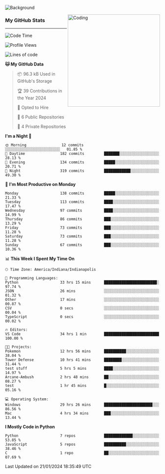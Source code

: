 ![Background](https://github.com/Nguyen-Noah/Nguyen-Noah/assets/112649680/f5d2296f-0508-400c-abcf-47c085708a2a)

<img align="right" alt="Coding" width="300" src="https://cdn.dribbble.com/users/1277312/screenshots/14733298/media/39b1045e593737587dd60e42c8422d1f.gif" >

### My GitHub Stats
---
<!--START_SECTION:waka-->
![Code Time](http://img.shields.io/badge/Code%20Time-72%20hrs%2012%20mins-blue)

![Profile Views](http://img.shields.io/badge/Profile%20Views-0-blue)

![Lines of code](https://img.shields.io/badge/From%20Hello%20World%20I%27ve%20Written-119.1%20thousand%20lines%20of%20code-blue)

**🐱 My GitHub Data** 

> 📦 96.3 kB Used in GitHub's Storage 
 > 
> 🏆 39 Contributions in the Year 2024
 > 
> 💼 Opted to Hire
 > 
> 📜 6 Public Repositories 
 > 
> 🔑 4 Private Repositories 
 > 
**I'm a Night 🦉** 

```text
🌞 Morning                12 commits          ░░░░░░░░░░░░░░░░░░░░░░░░░   01.85 % 
🌆 Daytime                182 commits         ███████░░░░░░░░░░░░░░░░░░   28.13 % 
🌃 Evening                134 commits         █████░░░░░░░░░░░░░░░░░░░░   20.71 % 
🌙 Night                  319 commits         ████████████░░░░░░░░░░░░░   49.30 % 
```
📅 **I'm Most Productive on Monday** 

```text
Monday                   138 commits         █████░░░░░░░░░░░░░░░░░░░░   21.33 % 
Tuesday                  113 commits         ████░░░░░░░░░░░░░░░░░░░░░   17.47 % 
Wednesday                97 commits          ████░░░░░░░░░░░░░░░░░░░░░   14.99 % 
Thursday                 86 commits          ███░░░░░░░░░░░░░░░░░░░░░░   13.29 % 
Friday                   73 commits          ███░░░░░░░░░░░░░░░░░░░░░░   11.28 % 
Saturday                 73 commits          ███░░░░░░░░░░░░░░░░░░░░░░   11.28 % 
Sunday                   67 commits          ███░░░░░░░░░░░░░░░░░░░░░░   10.36 % 
```


📊 **This Week I Spent My Time On** 

```text
🕑︎ Time Zone: America/Indiana/Indianapolis

💬 Programming Languages: 
Python                   33 hrs 15 mins      ████████████████████████░   97.74 % 
JSON                     26 mins             ░░░░░░░░░░░░░░░░░░░░░░░░░   01.32 % 
Other                    17 mins             ░░░░░░░░░░░░░░░░░░░░░░░░░   00.87 % 
CSV                      0 secs              ░░░░░░░░░░░░░░░░░░░░░░░░░   00.04 % 
TypeScript               0 secs              ░░░░░░░░░░░░░░░░░░░░░░░░░   00.02 % 

🔥 Editors: 
VS Code                  34 hrs 1 min        █████████████████████████   100.00 % 

🐱‍💻 Projects: 
Pokemon                  12 hrs 56 mins      ██████████░░░░░░░░░░░░░░░   38.04 % 
Tower Defense            10 hrs 41 mins      ████████░░░░░░░░░░░░░░░░░   31.44 % 
test stuff               5 hrs 5 mins        ████░░░░░░░░░░░░░░░░░░░░░   14.97 % 
Arcane-Ambush            2 hrs 48 mins       ██░░░░░░░░░░░░░░░░░░░░░░░   08.27 % 
test                     1 hr 45 mins        █░░░░░░░░░░░░░░░░░░░░░░░░   05.16 % 

💻 Operating System: 
Windows                  29 hrs 26 mins      ██████████████████████░░░   86.56 % 
Mac                      4 hrs 34 mins       ███░░░░░░░░░░░░░░░░░░░░░░   13.44 % 
```

**I Mostly Code in Python** 

```text
Python                   7 repos             █████████████░░░░░░░░░░░░   53.85 % 
JavaScript               5 repos             ██████████░░░░░░░░░░░░░░░   38.46 % 
C                        1 repo              ██░░░░░░░░░░░░░░░░░░░░░░░   07.69 % 
```




 Last Updated on 21/01/2024 18:35:49 UTC
<!--END_SECTION:waka-->

<!--
**Nguyen-Noah/Nguyen-Noah** is a ✨ _special_ ✨ repository because its `README.md` (this file) appears on your GitHub profile.

Here are some ideas to get you started:

- 🔭 I’m currently working on ...
- 🌱 I’m currently learning ...
- 👯 I’m looking to collaborate on ...
- 🤔 I’m looking for help with ...
- 💬 Ask me about ...
- 📫 How to reach me: ...
- 😄 Pronouns: ...
- ⚡ Fun fact: ...
-->
